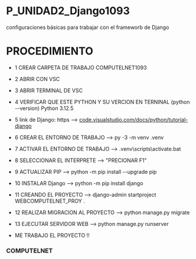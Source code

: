 # P_UNIDAD2_Django1093
configuraciones básicas para trabajar con el frameworb de Django


# PROCEDIMIENTO
- 1 CREAR CARPETA DE TRABAJO   COMPUTELNET1093
- 2 ABRIR CON VSC
- 3 ABRIR TERMINAL DE VSC
- 4 VERIFICAR QUE ESTE PYTHON Y SU VERCION EN TERNINAL  (python --version) Python 3.12.5
- 5 link de Django: https --> [code.visualstudio.com/docs/python/tutorial-django](https://code.visualstudio.com/docs/python/tutorial-django)
- 6 CREAR EL ENTORNO DE TRABAJO -->  py -3 -m venv .venv
- 7 ACTIVAR EL ENTORNO DE TRABAJO --> .venv\scripts\activate.bat
- 8 SELECCIONAR EL INTERPRETE --> "PRECIONAR F1"
- 9 ACTUALIZAR PIP --> python -m pip install --upgrade pip
- 10 INSTALAR Django --> python -m pip install django
- 11 CREANDO EL PROYECTO --> django-admin startproject WEBCOMPUTELNET_PROY .
- 12 REALIZAR MIGRACION AL PROYECTO --> python manage.py migrate
- 13 EJECUTAR SERVIDOR WEB --> python manage.py runserver

- ME TRABAJO EL PROYECTO !!


### COMPUTELNET
